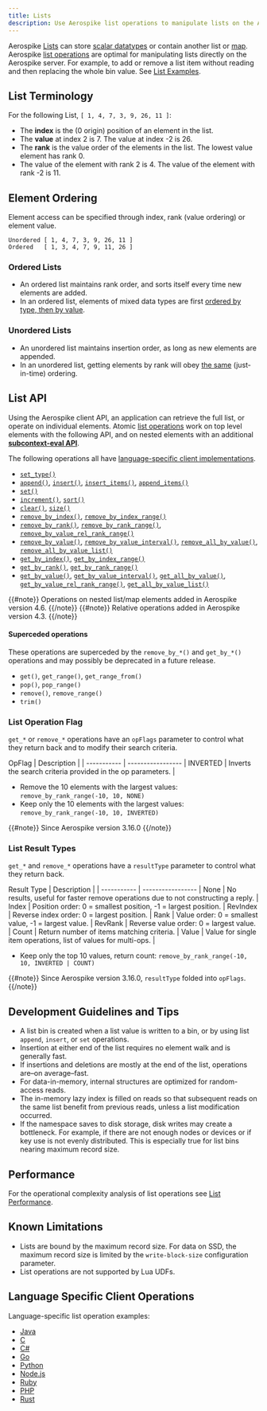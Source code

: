 ```yaml
---
title: Lists
description: Use Aerospike list operations to manipulate lists on the Aerospike server.
---
```


Aerospike [Lists](https://en.wikipedia.org/wiki/List_%28abstract_data_type%29) can store [scalar datatypes](/docs/guide/data-types.html#basic-types) or contain another list or [map](/docs/guide/cdt-map.html).
Aerospike [list operations](/docs/guide/cdt-list-ops.html) are optimal for manipulating lists directly on the Aerospike server. For example, to add or remove a list item without reading and then replacing the whole bin value. See [List Examples](/docs/guide/cdt-list-examples.html).

## List Terminology

For the following List, `[ 1, 4, 7, 3, 9, 26, 11 ]`:

 * The **index** is the (0 origin) position of an element in the list.
 * The **value** at index 2 is 7. The value at index -2 is 26.
 * The **rank** is the value order of the elements in the list. The lowest value element has rank 0.
 * The value of the element with rank 2 is 4. The value of the element with rank -2 is 11.

## Element Ordering

Element access can be specified through index, rank (value ordering) or element value.

    Unordered [ 1, 4, 7, 3, 9, 26, 11 ]
    Ordered   [ 1, 3, 4, 7, 9, 11, 26 ]

### Ordered Lists
 * An ordered list maintains rank order, and sorts itself every time new elements are added.
 * In an ordered list, elements of mixed data types are first [ordered by type, then by value](/docs/guide/cdt-ordering.html).

### Unordered Lists
 * An unordered list maintains insertion order, as long as new elements are appended.
 * In an unordered list, getting elements by rank will obey [the same](/docs/guide/cdt-ordering.html) (just-in-time) ordering.


## List API

Using the Aerospike client API, an application can retrieve the full list, or operate on individual elements. Atomic [list  operations](/docs/guide/cdt-list-ops.html) work on top level elements with the following API, and on nested elements with an additional **[subcontext-eval API](/docs/guide/cdt-context.html)**.

The following operations all have [language-specific client implementations](/docs/guide/cdt-list.html#language-specific-client-operations).

* [`set_type()`](/docs/guide/cdt-list-ops.html#setType)
* [`append()`](/docs/guide/cdt-list-ops.html#append), [`insert()`](/docs/guide/cdt-list-ops.html#insert), [`insert_items()`](/docs/guide/cdt-list-ops.html#insertItems), [`append_items()`](/docs/guide/cdt-list-ops.html#appendItems)
* [`set()`](/docs/guide/cdt-list-ops.html#set)
* [`increment()`](/docs/guide/cdt-list-ops.html#incr), [`sort()`](/docs/guide/cdt-list-ops.html#sort)
* [`clear()`](/docs/guide/cdt-list-ops.html#clear), [`size()`](/docs/guide/cdt-list-ops.html#size)
* [`remove_by_index()`](/docs/guide/cdt-list-ops.html#removeByIndex), [`remove_by_index_range()`](/docs/guide/cdt-list-ops.html#removeByIndexRange)
* [`remove_by_rank()`](/docs/guide/cdt-list-ops.html#removeByRank), [`remove_by_rank_range()`](/docs/guide/cdt-list-ops.html#removeByRankRange), [`remove_by_value_rel_rank_range()`](/docs/guide/cdt-list-ops.html#removeByValueRelRankRange)
* [`remove_by_value()`](/docs/guide/cdt-list-ops.html#removeByValue), [`remove_by_value_interval()`](/docs/guide/cdt-list-ops.html#removeByValueInterval), [`remove_all_by_value()`](/docs/guide/cdt-list-ops.html#removeAllByValue), [`remove_all_by_value_list()`](/docs/guide/cdt-list-ops.html#removeAllByValueList)
* [`get_by_index()`](/docs/guide/cdt-list-ops.html#getByIndex), [`get_by_index_range()`](/docs/guide/cdt-list-ops.html#getByIndexRange)
* [`get_by_rank()`](/docs/guide/cdt-list-ops.html#getByRank), [`get_by_rank_range()`](/docs/guide/cdt-list-ops.html#getByRankRange)
* [`get_by_value()`](/docs/guide/cdt-list-ops.html#getByValue), [`get_by_value_interval()`](/docs/guide/cdt-list-ops.html#getByValueInterval), [`get_all_by_value()`](/docs/guide/cdt-list-ops.html#getAllByValue), [`get_by_value_rel_rank_range()`](/docs/guide/cdt-list-ops.html#getByValueRelRankRange), [`get_all_by_value_list()`](/docs/guide/cdt-list-ops.html#getAllByValueList)

{{#note}}
Operations on nested list/map elements added in Aerospike version 4.6.
{{/note}}
{{#note}}
Relative operations added in Aerospike version 4.3.
{{/note}}

#### Superceded operations

These operations are superceded by the `remove_by_*()` and `get_by_*()` operations and may possibly be deprecated in a future release.

- `get()`, `get_range()`, `get_range_from()`
- `pop()`, `pop_range()`
- `remove()`, `remove_range()`
- `trim()`

### List Operation Flag
<a name="opFlag"></a>

`get_*` or `remove_*` operations have an `opFlags` parameter to control what they return back and to modify their search criteria.

OpFlag	    | Description 	  | |
-----------	| ----------------- |
INVERTED	| Inverts the search criteria provided in the op parameters.	|

- Remove the 10 elements with the largest values: `remove_by_rank_range(-10, 10, NONE)`
- Keep only the 10 elements with the largest values: `remove_by_rank_range(-10, 10, INVERTED)`

{{#note}}
Since Aerospike version 3.16.0
{{/note}}

### List Result Types
<a name="resultType"></a>
`get_*` and `remove_*` operations have a `resultType` parameter to control what they return back.

Result Type | Description 	  | |
-----------	| ----------------- |
None		| No results, useful for faster remove operations due to not constructing a reply.	|
Index		| Position order: 0 = smallest position, -1 = largest position. 	|
RevIndex	| Reverse index order: 0 = largest position.						|
Rank		| Value order: 0 = smallest value, -1 = largest value.				|
RevRank		| Reverse value order: 0 = largest value.							|
Count		| Return number of items matching criteria.							|
Value		| Value for single item operations, list of values for multi-ops.	|

- Keep only the top 10 values, return count: `remove_by_rank_range(-10, 10, INVERTED | COUNT)`

{{#note}}
Since Aerospike version 3.16.0, `resultType` folded into `opFlags`.
{{/note}}

## Development Guidelines and Tips

- A list bin is created when a list value is written to a bin, or by using list `append`, `insert`, or `set` operations.
- Insertion at either end of the list requires no element walk and is generally fast.
- If insertions and deletions are mostly at the end of the list, operations are&ndash;on average&ndash;fast.
- For data-in-memory, internal structures are optimized for random-access reads.
- The in-memory lazy index is filled on reads so that subsequent reads on the same list benefit from previous reads, unless a list modification occurred.
- If the namespace saves to disk storage, disk writes may create a bottleneck.
 For example, if there are not enough nodes or devices or if key use is not evenly distributed. This is especially true for list bins nearing maximum record size.

## Performance

For the operational complexity analysis of list operations see [List Performance](/docs/guide/cdt-map-performance.html).

## Known Limitations

- Lists are bound by the maximum record size. For data on SSD, the maximum record size is limited by the `write-block-size` configuration parameter.
- List operations are not supported by Lua UDFs.

## Language Specific Client Operations

Language-specific list operation examples:

* [Java](https://github.com/aerospike/aerospike-client-java/tree/master/client/src/com/aerospike/client/cdt)
* [C](https://github.com/aerospike/aerospike-client-c/blob/master/examples/basic_examples/list/src/main/example.c)
* [C#](https://github.com/aerospike/aerospike-client-csharp/tree/master/Framework/AerospikeDemo)
* [Go](https://github.com/aerospike/aerospike-client-go/tree/master/examples)
* [Python](https://github.com/aerospike/aerospike-client-python/tree/master/examples)
* [Node.js](https://github.com/aerospike/aerospike-client-nodejs/tree/master/examples)
* [Ruby](https://github.com/aerospike/aerospike-client-ruby/tree/master/examples)
* [PHP](https://github.com/aerospike/aerospike-client-php/tree/master/examples)
* [Rust](https://github.com/aerospike/aerospike-client-rust/)
